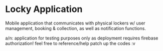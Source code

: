 # Locky Application

Mobile application that communicates with physical lockers w/  user management, booking & collection, 
as well as notification functions. 

a/n: application for testing purposes only as deployment requires firebase authorization! feel free to 
reference/help patch up the codes :v 
